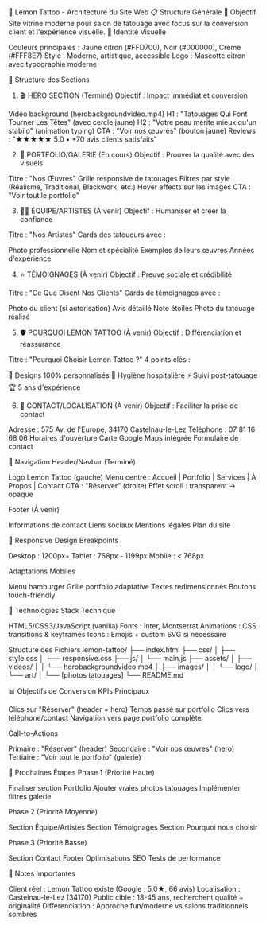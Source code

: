 🍋 Lemon Tattoo - Architecture du Site Web
📋 Structure Générale
🎯 Objectif
Site vitrine moderne pour salon de tatouage avec focus sur la conversion client et l'expérience visuelle.
🎨 Identité Visuelle

Couleurs principales : Jaune citron (#FFD700), Noir (#000000), Crème (#FFF8E7)
Style : Moderne, artistique, accessible
Logo : Mascotte citron avec typographie moderne


📄 Structure des Sections
1. 🎬 HERO SECTION (Terminé)
Objectif : Impact immédiat et conversion

Vidéo background (herobackgroundvideo.mp4)
H1 : "Tatouages Qui Font Tourner Les Têtes" (avec cercle jaune)
H2 : "Votre peau mérite mieux qu'un stabilo" (animation typing)
CTA : "Voir nos œuvres" (bouton jaune)
Reviews : "★★★★★ 5.0 • +70 avis clients satisfaits"

2. 🎨 PORTFOLIO/GALERIE (En cours)
Objectif : Prouver la qualité avec des visuels

Titre : "Nos Œuvres"
Grille responsive de tatouages
Filtres par style (Réalisme, Traditional, Blackwork, etc.)
Hover effects sur les images
CTA : "Voir tout le portfolio"

3. 👨‍🎨 ÉQUIPE/ARTISTES (À venir)
Objectif : Humaniser et créer la confiance

Titre : "Nos Artistes"
Cards des tatoueurs avec :

Photo professionnelle
Nom et spécialité
Exemples de leurs œuvres
Années d'expérience



4. ⭐ TÉMOIGNAGES (À venir)
Objectif : Preuve sociale et crédibilité

Titre : "Ce Que Disent Nos Clients"
Cards de témoignages avec :

Photo du client (si autorisation)
Avis détaillé
Note étoiles
Photo du tatouage réalisé



5. 🛡️ POURQUOI LEMON TATTOO (À venir)
Objectif : Différenciation et réassurance

Titre : "Pourquoi Choisir Lemon Tattoo ?"
4 points clés :

🎨 Designs 100% personnalisés
🧼 Hygiène hospitalière
⚡ Suivi post-tatouage
🏆 5 ans d'expérience



6. 📍 CONTACT/LOCALISATION (À venir)
Objectif : Faciliter la prise de contact

Adresse : 575 Av. de l'Europe, 34170 Castelnau-le-Lez
Téléphone : 07 81 16 68 06
Horaires d'ouverture
Carte Google Maps intégrée
Formulaire de contact


🧭 Navigation
Header/Navbar (Terminé)

Logo Lemon Tattoo (gauche)
Menu centré : Accueil | Portfolio | Services | À Propos | Contact
CTA : "Réserver" (droite)
Effet scroll : transparent → opaque

Footer (À venir)

Informations de contact
Liens sociaux
Mentions légales
Plan du site


📱 Responsive Design
Breakpoints

Desktop : 1200px+
Tablet : 768px - 1199px
Mobile : < 768px

Adaptations Mobiles

Menu hamburger
Grille portfolio adaptative
Textes redimensionnés
Boutons touch-friendly


🚀 Technologies
Stack Technique

HTML5/CSS3/JavaScript (vanilla)
Fonts : Inter, Montserrat
Animations : CSS transitions & keyframes
Icons : Emojis + custom SVG si nécessaire

Structure des Fichiers
lemon-tattoo/
├── index.html
├── css/
│   ├── style.css
│   └── responsive.css
├── js/
│   └── main.js
├── assets/
│   ├── videos/
│   │   └── herobackgroundvideo.mp4
│   ├── images/
│   │   └── logo/
│   └── art/
│       └── [photos tatouages]
└── README.md

📊 Objectifs de Conversion
KPIs Principaux

Clics sur "Réserver" (header + hero)
Temps passé sur portfolio
Clics vers téléphone/contact
Navigation vers page portfolio complète

Call-to-Actions

Primaire : "Réserver" (header)
Secondaire : "Voir nos œuvres" (hero)
Tertiaire : "Voir tout le portfolio" (galerie)


🎯 Prochaines Étapes
Phase 1 (Priorité Haute)

 Finaliser section Portfolio
 Ajouter vraies photos tatouages
 Implémenter filtres galerie

Phase 2 (Priorité Moyenne)

 Section Équipe/Artistes
 Section Témoignages
 Section Pourquoi nous choisir

Phase 3 (Priorité Basse)

 Section Contact
 Footer
 Optimisations SEO
 Tests de performance


📝 Notes Importantes

Client réel : Lemon Tattoo existe (Google : 5.0★, 66 avis)
Localisation : Castelnau-le-Lez (34170)
Public cible : 18-45 ans, recherchent qualité + originalité
Différenciation : Approche fun/moderne vs salons traditionnels sombres
